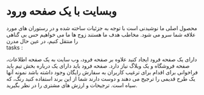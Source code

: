 <h1>
وبسایت با یک صفحه ورود
</h1>
<p> محصول اصلی ما نوشیدنی است
با توجه به جزئیات ساخته شده و در رستوران های مورد علاقه شما سرو می شود. مخاطب هدف ما هستند
زوج ها ما می خواهیم حس بی گناهی را منتقل کنیم، در عین حال مدرن  <br>
tasks :
  
دارای یک صفحه فرود ایجاد کنید علاوه بر صفحه فرود، وب سایت
به یک صفحه اطلاعات، صفحه فروشگاه و یک وبلاگ نیاز دارد. صفحه فرود باید دارای یک
درباره بخش تیم باید فراخوانی برای اقدام برای ترغیب کاربران به سفارش رایگان وجود داشته باشد
نمونه آنها یک طرح قدیمی را ترجیح می دهند و دوست دارند شما از این برند استفاده کنید
رنگ، که سیاه است. ترجیحات و ارزش های مشتری را در نظر بگیرید.
